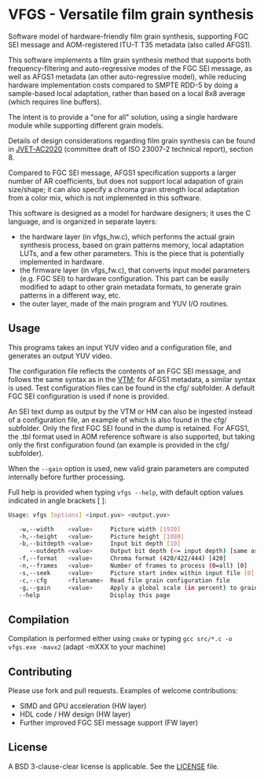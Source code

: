 # VFGS - Versatile film grain synthesis

Software model of hardware-friendly film grain synthesis, supporting FGC SEI message and AOM-registered ITU-T T35 metadata (also called AFGS1).

This software implements a film grain synthesis method that supports both frequency-filtering and auto-regressive modes of the FGC SEI message, as well as AFGS1 metadata (an other auto-regressive model), while reducing hardware implementation costs compared to SMPTE RDD-5 by doing a sample-based local adaptation, rather than based on a local 8x8 average (which requires line buffers).

The intent is to provide a "one for all" solution, using a single hardware module while supporting different grain models. 

Details of design considerations regarding film grain synthesis can be found in [JVET-AC2020](https://jvet-experts.org/doc_end_user/current_document.php?id=12577) (committee draft of ISO 23007-2 technical report), section 8.

Compared to FGC SEI message, AFGS1 specification supports a larger number of AR coefficients, but does not support local adapation of grain size/shape; it can also specify a chroma grain strength local adaptation from a color mix, which is not implemented in this software.

This software is designed as a model for hardware designers; it uses the C language, and is organized in separate layers:
* the hardware layer (in vfgs_hw.c), which performs the actual grain synthesis process, based on grain patterns memory, local adaptation LUTs, and a few other parameters. This is the piece that is potentially implemented in hardware.
* the firmware layer (in vfgs_fw.c), that converts input model parameters (e.g. FGC SEI) to hardware configuration. This part can be easily modified to adapt to other grain metadata formats, to generate grain patterns in a different way, etc.
* the outer layer, made of the main program and YUV I/O routines.

## Usage

This programs takes an input YUV video and a configuration file, and generates an output YUV video.

The configuration file reflects the contents of an FGC SEI message, and follows the same syntax as in the [VTM](https://vcgit.hhi.fraunhofer.de/jvet/VVCSoftware_VTM); for AFGS1 metadata, a similar syntax is used. Test configuration files can be found in the cfg/ subfolder. A default FGC SEI configuration is used if none is provided.

An SEI text dump as output by the VTM or HM can also be ingested instead of a configuration file, an example of which is also found in the cfg/ subfolder. Only the first FGC SEI found in the dump is retained. For AFGS1, the .tbl format used in AOM reference software is also supported, but taking only the first configuration found (an example is  provided in the cfg/ subfolder).

When the `--gain` option is used, new valid grain parameters are computed internally before further processing.

Full help is provided when typing `vfgs --help`, with default option values indicated in angle brackets [ ]:

```bash
Usage: vfgs [options] <input.yuv> <output.yuv>

   -w,--width    <value>     Picture width [1920]
   -h,--height   <value>     Picture height [1080]
   -b,--bitdepth <value>     Input bit depth [10]
      --outdepth <value>     Output bit depth (<= input depth) [same as input]
   -f,--format   <value>     Chroma format (420/422/444) [420]
   -n,--frames   <value>     Number of frames to process (0=all) [0]
   -s,--seek     <value>     Picture start index within input file [0]
   -c,--cfg      <filename>  Read film grain configuration file
   -g,--gain     <value>     Apply a global scale (in percent) to grain strength
   --help                    Display this page
````

## Compilation

Compilation is performed either using `cmake` or typing `gcc src/*.c -o vfgs.exe -mavx2` (adapt -mXXX to your machine)

## Contributing

Please use fork and pull requests. Examples of welcome contributions:
- SIMD and GPU acceleration (HW layer)
- HDL code / HW design (HW layer)
- Further improved FGC SEI message support (FW layer)

## License

A BSD 3-clause-clear license is applicable. See the [LICENSE](LICENSE) file.

